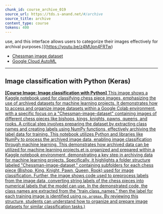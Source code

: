 ```yaml
---
chunk_id: course_archive_019
source_url: https://tds.s-anand.net/#/archive
source_title: archive
content_type: course
tokens: 400
---
```


 use, and this interface allows users to categorize their images effectively for archival purposes.)](https://youtu.be/z4MUpn4FRTw)

- [Chessman image dataset](https://www.kaggle.com/datasets/niteshfre/chessman-image-dataset)
- [Google Cloud AutoML](https://cloud.google.com/automl/)

---

## Image classification with Python (Keras)

[**[Course Image: Image classification with Python]** This image shows a Kaggle notebook used for classifying chess piece images, emphasizing the use of archived datasets for machine learning projects. It demonstrates how to access and organize image datasets within a Google Colab environment, with a specific focus on a "Chessman-image-dataset" containing images of different chess pieces like bishops, kings, knights, pawns, queens, and rooks. A critical step involves preparing the dataset by extracting class names and creating labels using NumPy functions, effectively archiving the label data for training. This notebook utilizes Python and libraries like NumPy to process the archived image data, enabling image classification through machine learning. This demonstrates how archived data can be utilized for machine learning projects.et is organized and prepared within a Kaggle notebook environment, demonstrating a key step in archiving data for machine learning projects. Specifically, it highlights a folder structure labeled "Chessman-image-dataset," containing subfolders for each chess piece (Bishop, King, Knight, Pawn, Queen, Rook) used for image classification. Further, the image shows code used to preprocess labels from the image data, converting string labels of the chess pieces into numerical labels that the model can use. In the demonstrated code, the class names are extracted from the "train.class_names," then the label for each training image is identified using `np.argmax`. By reviewing this structure, students can understand how to organize and prepare image datasets for similar classification tasks.)](https://youtu.be/59u3XMiSyro)

